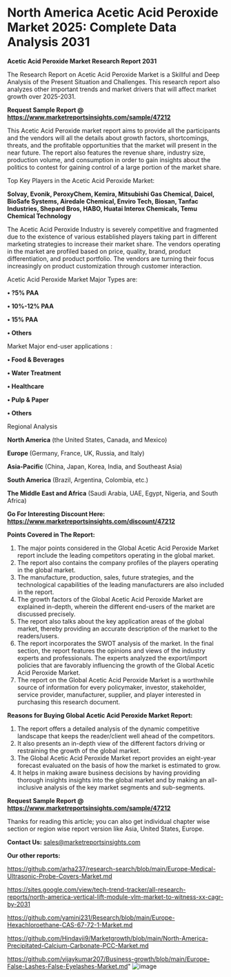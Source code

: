 # North America Acetic Acid Peroxide Market 2025: Complete Data Analysis 2031

<strong>Acetic Acid Peroxide Market Research Report 2031</strong>

The Research Report on Acetic Acid Peroxide Market is a Skillful and Deep Analysis of the Present Situation and Challenges. This research report also analyzes other important trends and market drivers that will affect market growth over 2025-2031.

<strong>Request Sample Report @ <a href=https://www.marketreportsinsights.com/sample/47212>https://www.marketreportsinsights.com/sample/47212</a></strong>

This Acetic Acid Peroxide market report aims to provide all the participants and the vendors will all the details about growth factors, shortcomings, threats, and the profitable opportunities that the market will present in the near future. The report also features the revenue share, industry size, production volume, and consumption in order to gain insights about the politics to contest for gaining control of a large portion of the market share.

Top Key Players in the Acetic Acid Peroxide Market:

<strong>Solvay, Evonik, PeroxyChem, Kemira, Mitsubishi Gas Chemical, Daicel, BioSafe Systems, Airedale Chemical, Enviro Tech, Biosan, Tanfac Industries, Shepard Bros, HABO, Huatai Interox Chemicals, Temu Chemical Technology</strong>

The Acetic Acid Peroxide Industry is severely competitive and fragmented due to the existence of various established players taking part in different marketing strategies to increase their market share. The vendors operating in the market are profiled based on price, quality, brand, product differentiation, and product portfolio. The vendors are turning their focus increasingly on product customization through customer interaction.

Acetic Acid Peroxide Market Major Types are:

<strong>•  ?5% PAA

•  10%-12% PAA

•  15% PAA

•  Others</strong>

Market Major end-user applications :

<strong>•  Food & Beverages

•  Water Treatment

•  Healthcare

•  Pulp & Paper

•  Others</strong>

Regional Analysis

</u><strong><b>North America</b></strong> (the United States, Canada, and Mexico)

<strong><b>Europe </b></strong>(Germany, France, UK, Russia, and Italy)

<strong><b>Asia-Pacific</b></strong> (China, Japan, Korea, India, and Southeast Asia)

<strong><b>South America</b></strong> (Brazil, Argentina, Colombia, etc.)

<strong><b>The Middle East and Africa</b></strong> (Saudi Arabia, UAE, Egypt, Nigeria, and South Africa)

<strong>Go For Interesting Discount Here: <a href=https://www.marketreportsinsights.com/discount/47212>https://www.marketreportsinsights.com/discount/47212</a></strong>

<strong>Points Covered in The Report:</strong>
<ol>
  <li>The major points considered in the Global Acetic Acid Peroxide Market report include the leading competitors operating in the global market.</li>
  <li>The report also contains the company profiles of the players operating in the global market.</li>
  <li>The manufacture, production, sales, future strategies, and the technological capabilities of the leading manufacturers are also included in the report.</li>
  <li>The growth factors of the Global Acetic Acid Peroxide Market are explained in-depth, wherein the different end-users of the market are discussed precisely.</li>
  <li>The report also talks about the key application areas of the global market, thereby providing an accurate description of the market to the readers/users.</li>
  <li>The report incorporates the SWOT analysis of the market. In the final section, the report features the opinions and views of the industry experts and professionals. The experts analyzed the export/import policies that are favorably influencing the growth of the Global Acetic Acid Peroxide Market.</li>
  <li>The report on the Global Acetic Acid Peroxide Market is a worthwhile source of information for every policymaker, investor, stakeholder, service provider, manufacturer, supplier, and player interested in purchasing this research document.</li>
</ol>
<strong>Reasons for Buying Global Acetic Acid Peroxide Market Report:</strong>

<ol>
  <li>The report offers a detailed analysis of the dynamic competitive landscape that keeps the reader/client well ahead of the competitors.</li>
  <li>It also presents an in-depth view of the different factors driving or restraining the growth of the global market.</li>
  <li>The Global Acetic Acid Peroxide Market report provides an eight-year forecast evaluated on the basis of how the market is estimated to grow.</li>
  <li>It helps in making aware business decisions by having providing thorough insights insights into the global market and by making an all-inclusive analysis of the key market segments and sub-segments.</li>
</ol>
<strong>Request Sample Report @ <a href=https://www.marketreportsinsights.com/sample/47212>https://www.marketreportsinsights.com/sample/47212</a></strong>


Thanks for reading this article; you can also get individual chapter wise section or region wise report version like Asia, United States, Europe.

<strong>Contact Us:</strong>
sales@marketreportsinsights.com

<strong>Our other reports:</strong>

<a href=https://github.com/arha237/research-search/blob/main/Europe-Medical-Ultrasonic-Probe-Covers-Market.md>https://github.com/arha237/research-search/blob/main/Europe-Medical-Ultrasonic-Probe-Covers-Market.md</a>

<a href=https://sites.google.com/view/tech-trend-tracker/all-research-reports/north-america-vertical-lift-module-vlm-market-to-witness-xx-cagr-by-2031>https://sites.google.com/view/tech-trend-tracker/all-research-reports/north-america-vertical-lift-module-vlm-market-to-witness-xx-cagr-by-2031</a>

<a href=https://github.com/yamini231/Research/blob/main/Europe-Hexachloroethane-CAS-67-72-1-Market.md>https://github.com/yamini231/Research/blob/main/Europe-Hexachloroethane-CAS-67-72-1-Market.md</a>

<a href=https://github.com/Hindavii9/Marketgrowth/blob/main/North-America-Precipitated-Calcium-Carbonate-PCC-Market.md>https://github.com/Hindavii9/Marketgrowth/blob/main/North-America-Precipitated-Calcium-Carbonate-PCC-Market.md</a>

<a href=https://github.com/vijaykumar207/Business-growth/blob/main/Europe-False-Lashes-False-Eyelashes-Market.md>https://github.com/vijaykumar207/Business-growth/blob/main/Europe-False-Lashes-False-Eyelashes-Market.md</a>"
![image](https://github.com/user-attachments/assets/4a91792d-4de5-4b31-8724-20da1a45fda1)
